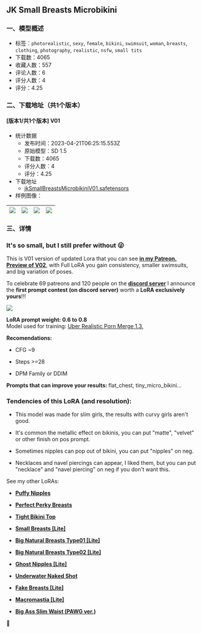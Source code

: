 ## JK Small Breasts Microbikini
### 一、模型概述

- 标签：`photorealistic`, `sexy`, `female`, `bikini`, `swimsuit`, `woman`, `breasts`, `clothing`, `photography`, `realistic`, `nsfw`, `small tits`
- 下载数：4065
- 收藏人数：557
- 评论人数：6
- 评分人数：4
- 评分：4.25

### 二、下载地址（共1个版本）

#### [版本1/共1个版本] V01

- 统计数据
  - 发布时间：2023-04-21T06:25:15.553Z
  - 原始模型：SD 1.5
  - 下载数：4065
  - 评分人数：4
  - 评分：4.25
- 下载地址
  - [jkSmallBreastsMicrobikiniV01.safetensors](https://civitai.com/api/download/models/51309)
- 样例图像：

| <img src="https://image.civitai.com/xG1nkqKTMzGDvpLrqFT7WA/6f38485c-0f92-44a1-ce80-fb9eaed17900/width=450/552360.jpeg" /> | <img src="https://image.civitai.com/xG1nkqKTMzGDvpLrqFT7WA/fc567c37-24cf-42cc-e161-0dd222b43900/width=450/552355.jpeg" /> | <img src="https://image.civitai.com/xG1nkqKTMzGDvpLrqFT7WA/4ec46aaf-781f-46fc-4792-df2cc606b700/width=450/552358.jpeg" /> | <img src="https://image.civitai.com/xG1nkqKTMzGDvpLrqFT7WA/5668fd64-81ff-4c39-6c4d-7092770a1200/width=450/552356.jpeg" /> |
| ---- | ---- | ---- | ---- |


### 三、详情
<h3>It's so small, but I still prefer without 😜</h3><p>This is V01 version of updated Lora that you can see <a target="_blank" rel="ugc" href="https://www.patreon.com/JKCHSTR"><strong>in my Patreon.</strong></a><br /><a target="_blank" rel="ugc" href="https://ibb.co/album/WpdL6m"><strong>Preview of V02</strong></a>, with Full LoRA you gain consistency, smaller swimsuits, and big variation of poses.</p><p>To celebrate 69 patreons and 120 people on the <a target="_blank" rel="ugc" href="https://discord.gg/3gahPZyjpK"><strong>discord server</strong></a> I announce the <strong>first prompt contest (on discord server)</strong> worth a <strong>LoRA exclusively yours</strong>!!!</p><img src="https://imagecache.civitai.com/xG1nkqKTMzGDvpLrqFT7WA/358ab01b-98e8-4c2f-152c-63fdb2af2700/width=525/358ab01b-98e8-4c2f-152c-63fdb2af2700.jpeg" /><p><strong>LoRA prompt weight: 0.6 to 0.8</strong><br />Model used for training: <a target="_blank" rel="ugc" href="https://civitai.com/models/2661/uber-realistic-porn-merge-urpm"><u>Uber Realistic Porn Merge 1.3.</u></a></p><p><strong>Recomendations:</strong></p><ul><li><p>CFG ~9</p></li><li><p>Steps &gt;=28</p></li><li><p>DPM Family or DDIM</p></li></ul><p><strong>Prompts that can improve your results: </strong>flat_chest, tiny_micro_bikini...</p><h3>Tendencies of this LoRA (and resolution):</h3><ul><li><p>This model was made for slim girls, the results with curvy girls aren't good.</p></li><li><p>It's common the metallic effect on bikinis, you can put "matte", "velvet" or other finish on pos prompt.</p></li><li><p>Sometimes nipples can pop out of bikini, you can put "nipples" on neg.</p></li><li><p>Necklaces and navel piercings can appear, I liked them, but you can put "necklace" and "navel piercing" on neg if you don't want this.</p><p></p></li></ul><p>See my other LoRAs:</p><ul><li><p><a target="_blank" rel="ugc" href="https://civitai.com/models/22640/jk-puffy-nipples"><strong>Puffy Nipples</strong></a></p></li><li><p><a target="_blank" rel="ugc" href="https://civitai.com/models/21848/jk-perfect-boobs"><strong>Perfect Perky Breasts</strong></a></p></li><li><p><a target="_blank" rel="ugc" href="https://civitai.com/models/23152/jk-tight-bikini-top-underboob-skindentation"><strong>Tight Bikini Top</strong></a></p></li><li><p><a target="_blank" rel="ugc" href="https://civitai.com/models/25727/jk-small-breasts-lite"><strong>Small Breasts [Lite]</strong></a></p></li><li><p><a target="_blank" rel="ugc" href="https://civitai.com/models/24018/jk-big-natural-breasts-type01-lite"><strong>Big Natural Breasts Type01 [Lite]</strong></a></p></li><li><p><a target="_blank" rel="ugc" href="https://civitai.com/models/25870/jk-big-natural-breasts-type02-lite"><strong>Big Natural Breasts Type02 [Lite]</strong></a></p></li><li><p><a target="_blank" rel="ugc" href="https://civitai.com/models/27357/jk-ghost-nipples-lite"><strong>Ghost Nipples [Lite]</strong></a></p></li><li><p><a target="_blank" rel="ugc" href="https://civitai.com/models/29491/jk-underwater-naked-shot"><strong>Underwater Naked Shot</strong></a></p></li><li><p><a target="_blank" rel="ugc" href="https://civitai.com/models/30537/jk-fake-breasts-lite"><strong>Fake Breasts [Lite]</strong></a></p></li><li><p><a target="_blank" rel="ugc" href="https://civitai.com/models/43772/jk-macromastia-lite"><strong>Macromastia [Lite]</strong></a></p></li><li><p><a target="_blank" rel="ugc" href="https://civitai.com/models/44819/jk-big-ass-slim-waist-pawg-ver"><strong>Big Ass Slim Waist (PAWG ver.)</strong></a></p></li></ul><p>🐔</p>